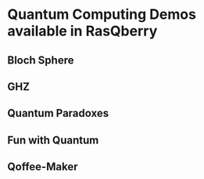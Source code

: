# Quantum Computing Demos available in RasQberry

## Bloch Sphere

## GHZ

## Quantum Paradoxes

## Fun with Quantum

## Qoffee-Maker
